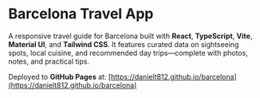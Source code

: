 # Barcelona Travel App

A responsive travel guide for Barcelona built with **React**, **TypeScript**, **Vite**, **Material UI**, and **Tailwind CSS**. It features curated data on sightseeing spots, local cuisine, and recommended day trips—complete with photos, notes, and practical tips.

Deployed to **GitHub Pages** at:
[https://danielt812.github.io/barcelona](https://danielt812.github.io/barcelona)
